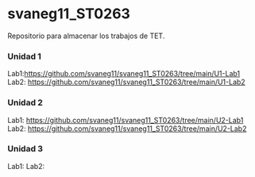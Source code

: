 # svaneg11_ST0263
Repositorio para almacenar los trabajos de TET.


### Unidad 1
Lab1:https://github.com/svaneg11/svaneg11_ST0263/tree/main/U1-Lab1
Lab2: https://github.com/svaneg11/svaneg11_ST0263/tree/main/U1-Lab2

### Unidad 2
Lab1: https://github.com/svaneg11/svaneg11_ST0263/tree/main/U2-Lab1
Lab2: https://github.com/svaneg11/svaneg11_ST0263/tree/main/U2-Lab2

### Unidad 3
Lab1:
Lab2:
